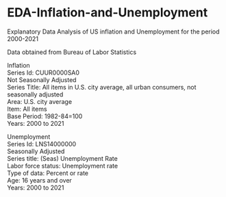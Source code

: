 # EDA-Inflation-and-Unemployment  
Explanatory Data Analysis of US inflation and Unemployment for the period 2000-2021  
  
Data obtained from Bureau of Labor Statistics  
  
Inflation  
Series Id:	CUUR0000SA0			  	
Not Seasonally Adjusted		  			
Series Title:	All items in U.S. city average, all urban consumers, not seasonally adjusted  				
Area:	U.S. city average				  
Item:	All items				  
Base Period:	1982-84=100  				
Years:	2000 to 2021			  

Unemployment  
Series Id:	LNS14000000  				
Seasonally Adjusted			  		
Series title:	(Seas) Unemployment Rate  				
Labor force status:	Unemployment rate		  		
Type of data:	Percent or rate				  
Age:	16 years and over				  
Years:	2000 to 2021			  
